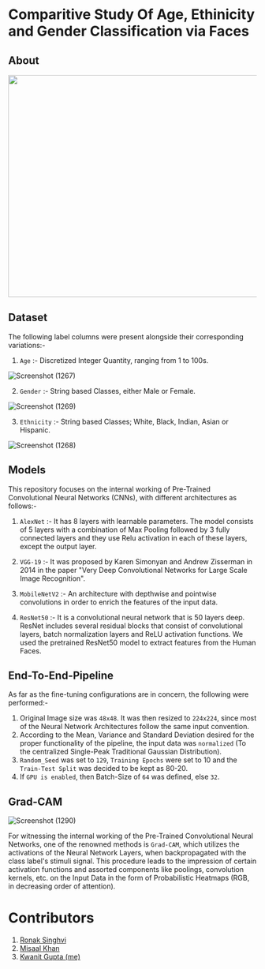 # Comparitive Study Of Age, Ethinicity and Gender Classification via Faces

## About

<p align="center">
  <img width="900" height="450" src="https://user-images.githubusercontent.com/54277039/171485360-c426e41d-583e-4a97-82be-1b638195caab.png">
</p>

## Dataset

The following label columns were present alongside their corresponding variations:-

1. `Age` :- Discretized Integer Quantity, ranging from 1 to 100s.
 
![Screenshot (1267)](https://user-images.githubusercontent.com/54277039/174302626-79e2ec61-3ae0-45cb-8c0c-ee57e78f255e.png)

2. `Gender` :- String based Classes, either Male or Female.

![Screenshot (1269)](https://user-images.githubusercontent.com/54277039/174302648-670e71b1-e15f-40d3-a07f-da4caca8e789.png)

3. `Ethnicity` :- String based Classes; White, Black, Indian, Asian or Hispanic.

![Screenshot (1268)](https://user-images.githubusercontent.com/54277039/174302638-4fc8b6ef-f63a-4ebb-a56b-25a3a4c53f77.png)

## Models

This repository focuses on the internal working of Pre-Trained Convolutional Neural Networks (CNNs), with different architectures as follows:-

1. `AlexNet` :- It has 8 layers with learnable parameters. The model consists of 5 layers with a combination of Max Pooling followed by 3 fully connected layers and they use Relu activation in each of these layers, except the output layer.

2. `VGG-19` :- It was proposed by Karen Simonyan and Andrew Zisserman in 2014 in the paper "Very Deep Convolutional Networks for Large Scale Image Recognition". 

3. `MobileNetV2` :- An architecture with depthwise and pointwise convolutions in order to enrich the features of the input data.

4. `ResNet50` :- It is a convolutional neural network that is 50 layers deep. ResNet includes several residual blocks that consist of convolutional layers, batch normalization layers and ReLU activation functions. We used the pretrained ResNet50 model to extract features from the Human Faces.

## End-To-End-Pipeline

As far as the fine-tuning configurations are in concern, the following were performed:-

1. Original Image size was `48x48`. It was then resized to `224x224`, since most of the Neural Network Architectures follow the same input convention.
2. According to the Mean, Variance and Standard Deviation desired for the proper functionality of the pipeline, the input data was `normalized` (To the centralized Single-Peak Traditional Gaussian Distribution).
3. `Random_Seed` was set to `129`, `Training Epochs` were set to 10 and the `Train-Test Split` was decided to be kept as 80-20.
4. If `GPU is enabled`, then Batch-Size of `64` was defined, else `32`.

## Grad-CAM

![Screenshot (1290)](https://user-images.githubusercontent.com/54277039/174303389-93b2a1a7-f600-4e91-8af5-3d78fd55496d.png)

For witnessing the internal working of the Pre-Trained Convolutional Neural Networks, one of the renowned methods is `Grad-CAM`, which utilizes the activations of the Neural Network Layers, when backpropagated with the class label's stimuli signal. This procedure leads to the impression of certain activation functions and assorted components like poolings, convolution kernels, etc. on the Input Data in the form of Probabilistic Heatmaps (RGB, in decreasing order of attention).

# Contributors

1. [Ronak Singhvi](https://github.com/ronak-7228)
2. [Misaal Khan](https://www.linkedin.com/in/misaalkhan/)
3. [Kwanit Gupta (me)](https://github.com/kwanit1142)
